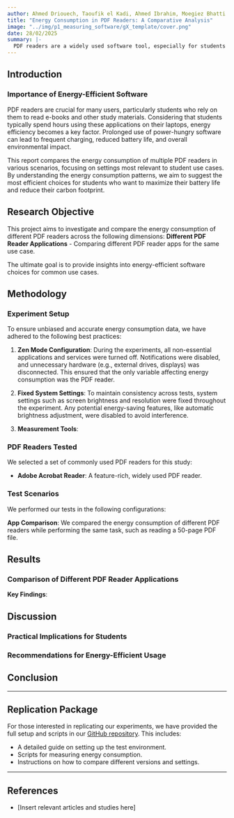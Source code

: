 ```yaml
---
author: Ahmed Driouech, Taoufik el Kadi, Ahmed Ibrahim, Moegiez Bhatti
title: "Energy Consumption in PDF Readers: A Comparative Analysis"
image: "../img/p1_measuring_software/gX_template/cover.png"
date: 28/02/2025
summary: |-
  PDF readers are a widely used software tool, especially for students who spend considerable time reading e-books and study materials. This project explores the energy consumption of different PDF readers in various scenarios to provide insights into energy-efficient software choices. Our findings aim to help students and other users extend battery life, minimize environmental impact, and enhance user experience through informed software selection.
---
```


## Introduction

### Importance of Energy-Efficient Software

PDF readers are crucial for many users, particularly students who rely on them to read e-books and other study materials. Considering that students typically spend hours using these applications on their laptops, energy efficiency becomes a key factor. Prolonged use of power-hungry software can lead to frequent charging, reduced battery life, and overall environmental impact.

This report compares the energy consumption of multiple PDF readers in various scenarios, focusing on settings most relevant to student use cases. By understanding the energy consumption patterns, we aim to suggest the most efficient choices for students who want to maximize their battery life and reduce their carbon footprint.

## Research Objective

This project aims to investigate and compare the energy consumption of different PDF readers across the following dimensions:
**Different PDF Reader Applications** - Comparing different PDF reader apps for the same use case.

The ultimate goal is to provide insights into energy-efficient software choices for common use cases.

## Methodology

### Experiment Setup

To ensure unbiased and accurate energy consumption data, we have adhered to the following best practices:

1. **Zen Mode Configuration**: During the experiments, all non-essential applications and services were turned off. Notifications were disabled, and unnecessary hardware (e.g., external drives, displays) was disconnected. This ensured that the only variable affecting energy consumption was the PDF reader.
   
2. **Fixed System Settings**: To maintain consistency across tests, system settings such as screen brightness and resolution were fixed throughout the experiment. Any potential energy-saving features, like automatic brightness adjustment, were disabled to avoid interference.

3. **Measurement Tools**: 

### PDF Readers Tested

We selected a set of commonly used PDF readers for this study:
- **Adobe Acrobat Reader**: A feature-rich, widely used PDF reader.

### Test Scenarios

We performed our tests in the following configurations:
   
**App Comparison**: We compared the energy consumption of different PDF readers while performing the same task, such as reading a 50-page PDF file.

## Results

### Comparison of Different PDF Reader Applications

**Key Findings**:

## Discussion

### Practical Implications for Students



### Recommendations for Energy-Efficient Usage



## Conclusion



---

## Replication Package

For those interested in replicating our experiments, we have provided the full setup and scripts in our [GitHub repository](link). This includes:
- A detailed guide on setting up the test environment.
- Scripts for measuring energy consumption.
- Instructions on how to compare different versions and settings.

---

## References

- [Insert relevant articles and studies here]

